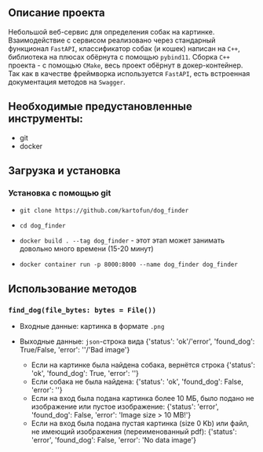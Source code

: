 ## Описание проекта

Небольшой веб-сервис для определения собак на картинке. Взаимодействие с сервисом реализовано через стандарный функционал `FastAPI`, классификатор собак (и кошек) написан на `C++`, библиотека на плюсах обёрнута с помощью `pybind11`. Сборка `C++` проекта - с помощью `CMake`, весь проект обёрнут в докер-контейнер. Так как в качестве фреймворка используется `FastAPI`, есть встроенная документация методов на `Swagger`.

## Необходимые предустановленные инструменты:
* git
* docker

## Загрузка и установка

### Установка с помощью git

* `git clone https://github.com/kartofun/dog_finder`
* `cd dog_finder`
* `docker build . --tag dog_finder` - этот этап может занимать довольно много времени (15-20 минут)

* `docker container run -p 8000:8000 --name dog_finder dog_finder`

## Использование методов

### `find_dog(file_bytes: bytes = File())`

* Входные данные: картинка в формате `.png`

* Выходные данные: `json`-строка вида {'status': 'ok'/'error', 'found_dog': True/False, 'error': ''/'Bad image'}

	- Если на картинке была найдена собака, вернётся строка {'status': 'ok', 'found_dog': True, 'error': ''}
	- Если собака не была найдена: {'status': 'ok', 'found_dog': False, 'error': ''}
	- Если на вход была подана картинка более 10 МБ, было подано не изображение или пустое изображение: {'status': 'error', 'found_dog': False, 'error': 'Image size > 10 MB!'}
	- Если на вход была подана пустая картинка (size 0 Kb) или файл, не имеющий изображения (переименованный pdf): {'status': 'error', 'found_dog': False, 'error': 'No data image'}